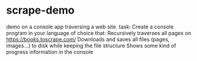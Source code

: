# scrape-demo
demo on a console app traversing a web site.
task:
Create a console program in your language of choice that:
 Recursively traverses all pages on https://books.toscrape.com/
 Downloads and saves all files (pages, images…) to disk while keeping the file structure
 Shows some kind of progress information in the console
